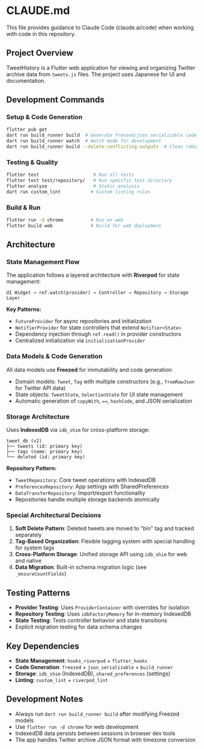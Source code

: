 # CLAUDE.md

This file provides guidance to Claude Code (claude.ai/code) when working with code in this repository.

## Project Overview

TweetHistory is a Flutter web application for viewing and organizing Twitter archive data from `tweets.js` files. The project uses Japanese for UI and documentation.

## Development Commands

### Setup & Code Generation
```bash
flutter pub get
dart run build_runner build  # Generate freezed/json_serializable code
dart run build_runner watch  # Watch mode for development
dart run build_runner build --delete-conflicting-outputs  # Clean rebuild
```

### Testing & Quality
```bash
flutter test                    # Run all tests
flutter test test/repository/   # Run specific test directory
flutter analyze                 # Static analysis
dart run custom_lint           # Custom linting rules
```

### Build & Run
```bash
flutter run -d chrome          # Run on web
flutter build web              # Build for web deployment
```

## Architecture

### State Management Flow
The application follows a layered architecture with **Riverpod** for state management:

```
UI Widget → ref.watch(provider) → Controller → Repository → Storage Layer
```

**Key Patterns:**
- `FutureProvider` for async repositories and initialization
- `NotifierProvider` for state controllers that extend `Notifier<State>`
- Dependency injection through `ref.read()` in provider constructors
- Centralized initialization via `initializationProvider`

### Data Models & Code Generation
All data models use **Freezed** for immutability and code generation:

- Domain models: `Tweet`, `Tag` with multiple constructors (e.g., `fromRawJson` for Twitter API data)
- State objects: `TweetState`, `SelectionState` for UI state management
- Automatic generation of `copyWith`, `==`, `hashCode`, and JSON serialization

### Storage Architecture
Uses **IndexedDB** via `idb_shim` for cross-platform storage:

```
tweet_db (v2)
├── tweets (id: primary key)
├── tags (name: primary key)
└── deleted (id: primary key)
```

**Repository Pattern:**
- `TweetRepository`: Core tweet operations with IndexedDB
- `PreferencesRepository`: App settings with SharedPreferences  
- `DataTransferRepository`: Import/export functionality
- Repositories handle multiple storage backends atomically

### Special Architectural Decisions

1. **Soft Delete Pattern**: Deleted tweets are moved to "bin" tag and tracked separately
2. **Tag-Based Organization**: Flexible tagging system with special handling for system tags
3. **Cross-Platform Storage**: Unified storage API using `idb_shim` for web and native
4. **Data Migration**: Built-in schema migration logic (see `_ensureCountFields`)

## Testing Patterns

- **Provider Testing**: Uses `ProviderContainer` with overrides for isolation
- **Repository Testing**: Uses `idbFactoryMemory` for in-memory IndexedDB
- **State Testing**: Tests controller behavior and state transitions
- Explicit migration testing for data schema changes

## Key Dependencies

- **State Management**: `hooks_riverpod` + `flutter_hooks`
- **Code Generation**: `freezed` + `json_serializable` + `build_runner`
- **Storage**: `idb_shim` (IndexedDB), `shared_preferences` (settings)
- **Linting**: `custom_lint` + `riverpod_lint`

## Development Notes

- Always run `dart run build_runner build` after modifying Freezed models
- Use `flutter run -d chrome` for web development
- IndexedDB data persists between sessions in browser dev tools
- The app handles Twitter archive JSON format with timezone conversion